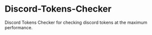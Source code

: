 # Discord-Tokens-Checker
Discord Tokens Checker for checking discord tokens at the maximum performance.
